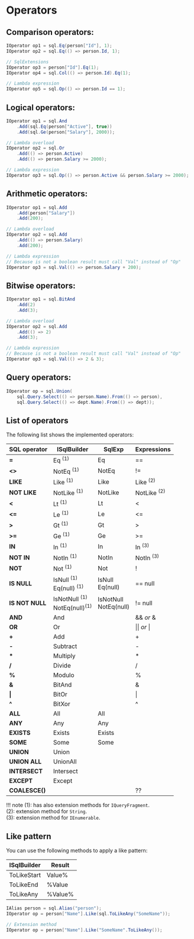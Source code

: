 # Operators

## Comparison operators:
```csharp
IOperator op1 = sql.Eq(person["Id"], 1);
IOperator op2 = sql.Eq(() => person.Id, 1);

// SqlExtensions
IOperator op3 = person["Id"].Eq(1);
IOperator op4 = sql.Col(() => person.Id).Eq(1);

// Lambda expression
IOperator op5 = sql.Op(() => person.Id == 1);
```

## Logical operators:
```csharp
IOperator op1 = sql.And
    .Add(sql.Eq(person["Active"], true))
    .Add(sql.Ge(person["Salary"], 2000));

// Lambda overload
IOperator op2 = sql.Or
    .Add(() => person.Active)
    .Add(() => person.Salary >= 2000);

// Lambda expression
IOperator op3 = sql.Op(() => person.Active && person.Salary >= 2000);
```

## Arithmetic operators:
```csharp
IOperator op1 = sql.Add
    .Add(person["Salary"])
    .Add(200);

// Lambda overload
IOperator op2 = sql.Add
    .Add(() => person.Salary)
    .Add(200);

// Lambda expression
// Because is not a boolean result must call "Val" instead of "Op"
IOperator op3 = sql.Val(() => person.Salary + 200);
```

## Bitwise operators:
```csharp
IOperator op1 = sql.BitAnd
    .Add(2)
    .Add(3);

// Lambda overload
IOperator op2 = sql.Add
    .Add(() => 2)
    .Add(3);

// Lambda expression
// Because is not a boolean result must call "Val" instead of "Op"
IOperator op3 = sql.Val(() => 2 & 3);
```

## Query operators:
```csharp
IOperator op = sql.Union(
    sql.Query.Select(() => person.Name).From(() => person),
    sql.Query.Select(() => dept.Name).From(() => dept));
```

## List of operators
The following list shows the implemented operators:

SQL operator | ISqlBuilder | SqlExp | Expressions |
-------------|-------------|--------|-------------|
**=** | Eq <sup>(1)</sup>| Eq | == |
**<>** | NotEq <sup>(1)</sup>| NotEq | != |
**LIKE** | Like <sup>(1)</sup>| Like | Like <sup>(2)</sup> |
**NOT LIKE** | NotLike <sup>(1)</sup>| NotLike | NotLike <sup>(2)</sup> |
**<** | Lt <sup>(1)</sup>| Lt | < |
**<=** | Le <sup>(1)</sup>| Le | <= |
**>** | Gt <sup>(1)</sup>| Gt | > |
**>=** | Ge <sup>(1)</sup>| Ge | >= |
**IN** | In <sup>(1)</sup>| In | In <sup>(3)</sup> |
**NOT IN** | NotIn <sup>(1)</sup>| NotIn | NotIn <sup>(3)</sup> |
**NOT** | Not <sup>(1)</sup>| Not | ! |
**IS NULL** | IsNull <sup>(1)</sup><br>Eq(null) <sup>(1)</sup>| IsNull<br>Eq(null) | == null |
**IS NOT NULL** | IsNotNull <sup>(1)</sup><br>NotEq(null)<sup>(1)</sup> | IsNotNull<br>NotEq(null) | != null |
**AND** | And | | && *or* & |
**OR** | Or | | &#124;&#124; *or* &#124; |
**+** | Add | | + |
**-** | Subtract | | - |
**\*** | Multiply | | * |
**/** | Divide | | / |
**%** | Modulo | | % |
**&** | BitAnd | | & |
**&#124;** | BitOr | | &#124; |
**^** | BitXor | | ^ |
**ALL** | All | All | |
**ANY** | Any | Any | |
**EXISTS** | Exists | Exists | |
**SOME** | Some |  Some | |
**UNION** | Union | | |
**UNION ALL** | UnionAll | | |
**INTERSECT** | Intersect | | |
**EXCEPT** | Except | | |
**COALESCE()** | | | ?? |

!!! note
    (1): has also extension methods for `IQueryFragment`.<br/>
    (2): extension method for `String`.<br/>
    (3): extension method for `IEnumerable`.<br/>

## Like pattern
You can use the following methods to apply a like pattern:

ISqlBuilder | Result |
------------|------- |
ToLikeStart | Value% |
ToLikeEnd | %Value |
ToLikeAny | %Value% |

```csharp
IAlias person = sql.Alias("person");
IOperator op = person["Name"].Like(sql.ToLikeAny("SomeName"));

// Extension method
IOperator op = person["Name"].Like("SomeName".ToLikeAny());
```